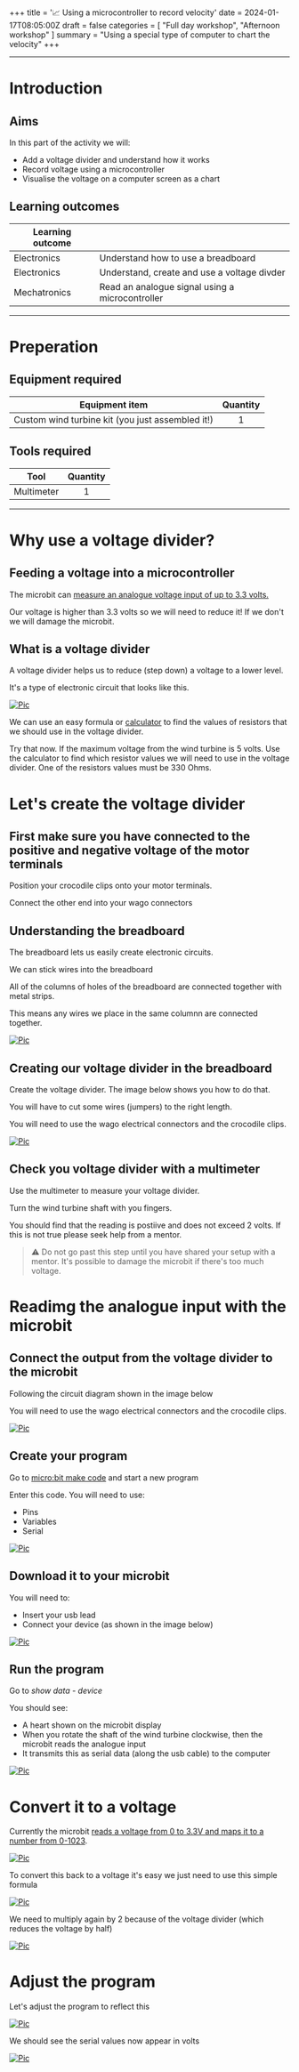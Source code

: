 +++
title = '📈 Using a microcontroller to record velocity'
date = 2024-01-17T08:05:00Z
draft = false
categories = [ "Full day workshop", "Afternoon workshop" ]
summary = "Using a special type of computer to chart the velocity"
+++

---

# Introduction

## Aims
In this part of the activity we will:
* Add a voltage divider and understand how it works
* Record voltage using a microcontroller
* Visualise the voltage on a computer screen as a chart

## Learning outcomes

| Learning outcome |                                                 |
| ---------------- | ----------------------------------------------- |
| Electronics      | Understand how to use a breadboard              |
| Electronics      | Understand, create and use a voltage divder     |
| Mechatronics     | Read an analogue signal using a microcontroller |
---

# Preperation

## Equipment required

| Equipment item                                   | Quantity |
| ------------------------------------------------ | :------: |
| Custom wind turbine kit (you just assembled it!) |    1     |

## Tools required

| Tool       | Quantity |
| ---------- | :------: |
| Multimeter |    1     |

---

# Why use a voltage divider? 

## Feeding a voltage into a microcontroller

The microbit can [measure an analogue voltage input of up to 3.3 volts.](https://makecode.microbit.org/reference/pins/analog-read-pin)

Our voltage is higher than 3.3 volts so we will need to reduce it! If we don't we will damage the microbit.

## What is a voltage divider

A voltage divider helps us to reduce (step down) a voltage to a lower level.

It's a type of electronic circuit that looks like this. 

[![Pic](/images/using_microcontroller_to_monitor_velocity/voltage_divider.png)](/images/using_microcontroller_to_monitor_velocity/voltage_divider.png)


We can use an easy formula or [calculator](https://ohmslawcalculator.com/voltage-divider-calculator) to find the values of resistors that we should use in the voltage divider.

Try that now. If the maximum voltage from the wind turbine is 5 volts. Use the calculator to find which resistor values we will need to use in the voltage divider. One of the resistors values must be 330 Ohms.

# Let's create the voltage divider

## First make sure you have connected to the positive and negative voltage of the motor terminals

Position your crocodile clips onto your motor terminals.

Connect the other end into your wago connectors

## Understanding the breadboard

The breadboard lets us easily create electronic circuits. 

We can stick wires into the breadboard

All of the columns of holes of the breadboard are connected together with metal strips.

This means any wires we place in the same columnn are connected together.

[![Pic](/images/using_microcontroller_to_monitor_velocity/breadboard_connections_v1.1.png)](/images/using_microcontroller_to_monitor_velocity/breadboard_connections_v1.1.png)

## Creating our voltage divider in the breadboard

Create the voltage divider. The image below shows you how to do that.

You will have to cut some wires (jumpers) to the right length. 

You will need to use the wago electrical connectors and the crocodile clips.

[![Pic](/images/using_microcontroller_to_monitor_velocity/wind_turbine_voltage_reading_multi_v1.png)](/images/using_microcontroller_to_monitor_velocity/wind_turbine_voltage_reading_multi_v1.png)


## Check you voltage divider with a multimeter

Use the multimeter to measure your voltage divider.

Turn the wind turbine shaft with you fingers. 

You should find that the reading is postiive and does not exceed 2 volts. If this is not true please seek help from a mentor.

> :warning: Do not go past this step until you have shared your setup with a mentor. It's possible to damage the microbit if there's too much voltage.


# Readimg the analogue input with the microbit

## Connect the output from the voltage divider to the microbit

Following the circuit diagram shown in the image below

You will need to use the wago electrical connectors and the crocodile clips.

[![Pic](/images/using_microcontroller_to_monitor_velocity/wind_turbine_voltage_reading_microbit_v1.png)](/images/using_microcontroller_to_monitor_velocity/wind_turbine_voltage_reading_microbit_v1.png)

## Create your program

Go to [micro:bit make code](https://makecode.microbit.org) and start a new program

Enter this code. You will need to use:
* Pins
* Variables
* Serial

[![Pic](/images/using_microcontroller_to_monitor_velocity/code_voltage_serial_measurement_v1.png)](/images/using_microcontroller_to_monitor_velocity/code_voltage_serial_measurement_v1.png)

## Download it to your microbit

You will need to:
* Insert your usb lead
* Connect your device (as shown in the image below)

[![Pic](/images/using_microcontroller_to_monitor_velocity/connect_device_v1.png)](/images/using_microcontroller_to_monitor_velocity/connect_device_v1.png)

## Run the program

Go to *show data - device*

You should see:
* A heart shown on the microbit display
* When you rotate the shaft of the wind turbine clockwise, then the microbit reads the analogue input
* It transmits this as serial data (along the usb cable) to the computer

[![Pic](/images/using_microcontroller_to_monitor_velocity/serial_data_v1.png)](/images/using_microcontroller_to_monitor_velocity/serial_data_v1.png)

# Convert it to a voltage

Currently the microbit [reads a voltage from 0 to 3.3V and maps it to a number from 0-1023](https://makecode.microbit.org/reference/pins/analog-read-pin).

[![Pic](/images/using_microcontroller_to_monitor_velocity/read_analogue_v1.png)](/images/using_microcontroller_to_monitor_velocity/read_analogue_v1.png)

To convert this back to a voltage it's easy we just need to use this simple formula

[![Pic](/images/using_microcontroller_to_monitor_velocity/equation_convert_pinval_voltage_v1.png)](/images/using_microcontroller_to_monitor_velocity/equation_convert_pinval_voltage_v1.png)

We need to multiply again by 2 because of the voltage divider (which reduces the voltage by half)

[![Pic](/images/using_microcontroller_to_monitor_velocity/equation_convert_pinval_voltage_x2_v1.png)](/images/using_microcontroller_to_monitor_velocity/equation_convert_pinval_voltage_x2_v1.png)

# Adjust the program

Let's adjust the program to reflect this

[![Pic](/images/using_microcontroller_to_monitor_velocity/code_voltage_serial_measurement_volts_v1.png)](/images/using_microcontroller_to_monitor_velocity/code_voltage_serial_measurement_volts_v1.png)


We should see the serial values now appear in volts

[![Pic](/images/using_microcontroller_to_monitor_velocity/serial_data__voltsv1.png)](/images/using_microcontroller_to_monitor_velocity/serial_data__voltsv1.png)